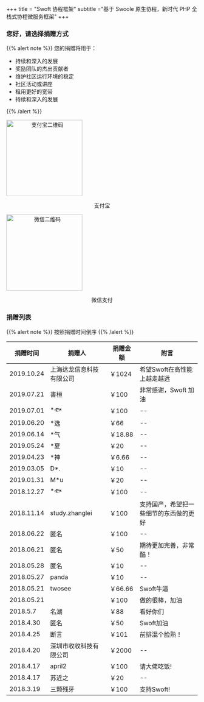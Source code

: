 +++
title = "Swoft 协程框架"
subtitle ="基于 Swoole 原生协程，新时代 PHP 全栈式协程微服务框架"
+++

### 您好，请选择捐赠方式

{{% alert note %}}
您的捐赠将用于：

- 持续和深入的发展
- 奖励团队的杰出贡献者
- 维护社区运行环境的稳定
- 社区活动或讲座
- 租用更好的宽带
- 持续和深入的发展

{{% /alert %}}

<div class="d-flex justify-content-around align-items-center">
<span style="text-align:center;">
<img src="/img/alipay-qrcode.png" alt="支付宝二维码" width=200 style="margin:0"/>
<p>支付宝</p>
</span>
<span style="text-align:center;">
<img src="/img/wxpay-qrcode.png"  alt="微信二维码" width=200 style="margin:0"/>
<p>微信支付</p>
</span>

</div>

### 捐赠列表

{{% alert note %}}
按照捐赠时间倒序
{{% /alert %}}

|捐赠时间|捐赠人|捐赠金额|附言|
|-------|-----|-------|----|
|2019.10.24|上海达龙信息科技有限公司|￥1024|希望Swoft在高性能上越走越远|
|2019.07.21|書桓|￥100|非常感谢，Swoft 加油|
|2019.07.01|*🐟|￥100|--|
|2019.06.20|*选|￥66|--|
|2019.06.14|*气|￥18.88|--|
|2019.05.24|*夏|￥20|--|
|2019.04.23|*神|￥6.66|--|
|2019.03.05|D*.|￥10|--|
|2019.01.31|M*u|￥20|--|
|2018.12.27|*🐟|￥100|--|
|2018.11.14|study.zhanglei|￥100|支持国产，希望把一些细节的东西做的更好|
|2018.06.22|匿名|￥100|--|
|2018.06.21|匿名|￥50|期待更加完善，非常酷！|
|2018.05.28|匿名|￥10|--|
|2018.05.27|panda|￥10|--|
|2018.05.21|twosee|￥66.66|Swoft牛逼|
|2018.05.21||￥100|做的很棒，加油|
|2018.5.7  |名湖|￥88|看好你们|
|2018.4.30 |匿名|￥50|Swoft加油|
|2018.4.25 |断言|￥101|前排混个脸熟！|
|2018.4.20 |深圳市收收科技有限公司|￥2000|--|
|2018.4.17 |april2|￥100|请大佬吃饭!|
|2018.4.17 |苏近之|￥20|--|
|2018.3.19 |三颗残牙|￥100|支持Swoft!|
